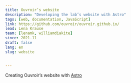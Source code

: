 ```yaml
---
title: Ouvroir’s website
description: "Developing the lab’s website with Astro"
tags: [web, documentation, JavaScript]
link: https://github.com/ouvroir/ouvroir.github.io/
lead: Lena Krause
team: [lenamk, williamdiakite]
since: 2021-11
draft: false
lang: en
slug: website


---
```


Creating Ouvroir’s website with [Astro](https://docs.astro.build)